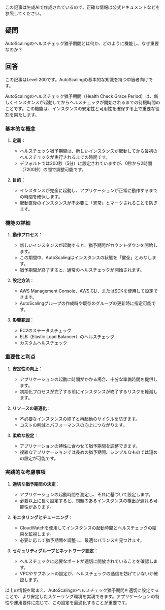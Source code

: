 この記事は生成AIで作成されているので、正確な情報は公式ドキュメントなどを参照してください。

## 疑問
AutoScalingのヘルスチェック猶予期間とは何か、どのように機能し、なぜ重要なのか？

## 回答

この記事はLevel 200です。AutoScalingの基本的な知識を持つ中級者向けです。

AutoScalingのヘルスチェック猶予期間（Health Check Grace Period）は、新しくインスタンスが起動してからヘルスチェックが開始されるまでの待機時間のことです。この機能は、インスタンスの安定性と可用性を確保する上で重要な役割を果たします。

### 基本的な概念

1. **定義**：
   - ヘルスチェック猶予期間は、新しいインスタンスが起動してから最初のヘルスチェックが実行されるまでの時間です。
   - デフォルトでは300秒（5分）に設定されていますが、0秒から2時間（7200秒）の間で調整可能です。

2. **目的**：
   - インスタンスが完全に起動し、アプリケーションが正常に動作するまでの時間を確保します。
   - 起動直後のインスタンスが不必要に「異常」とマークされることを防ぎます。

### 機能の詳細

1. **動作プロセス**：
   - 新しいインスタンスが起動すると、猶予期間がカウントダウンを開始します。
   - この期間中、AutoScalingはインスタンスの状態を「健全」とみなします。
   - 猶予期間が終了すると、通常のヘルスチェックが開始されます。

2. **設定方法**：
   - AWS Management Console、AWS CLI、またはSDKを使用して設定できます。
   - AutoScalingグループの作成時や既存のグループの更新時に指定可能です。

3. **影響範囲**：
   - EC2のステータスチェック
   - ELB（Elastic Load Balancer）のヘルスチェック
   - カスタムヘルスチェック

### 重要性と利点

1. **安定性の向上**：
   - アプリケーションの起動に時間がかかる場合、十分な準備時間を提供します。
   - 初期化プロセスが完了する前にインスタンスが終了するリスクを軽減します。

2. **リソースの最適化**：
   - 不必要なインスタンスの終了と再起動のサイクルを防ぎます。
   - コストの削減とパフォーマンスの向上につながります。

3. **柔軟な設定**：
   - アプリケーションの特性に合わせて猶予期間を調整できます。
   - 複雑なアプリケーションでは長めの猶予期間、シンプルなものでは短めの設定が可能です。

### 実践的な考慮事項

1. **適切な猶予期間の決定**：
   - アプリケーションの起動時間を測定し、それに基づいて設定します。
   - 必要以上に長く設定すると、問題のあるインスタンスの検出が遅れる可能性があります。

2. **モニタリングとチューニング**：
   - CloudWatchを使用してインスタンスの起動時間とヘルスチェックの結果を監視します。
   - 必要に応じて猶予期間を調整し、最適なバランスを見つけます。

3. **セキュリティグループとネットワーク設定**：
   - ヘルスチェックに必要なポートが適切に開放されていることを確認します。
   - VPCやサブネットの設定が、ヘルスチェックの通信を妨げていないか確認します。

以上の情報を踏まえ、AutoScalingのヘルスチェック猶予期間を適切に設定することで、より安定したスケーリング環境を実現できます。アプリケーションの特性や運用要件に応じて、この設定を最適化することが重要です。